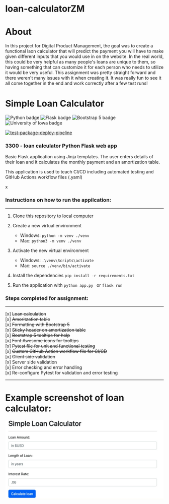 # loan-calculatorZM

# About
In this project for Digital Product Management, the goal was to create a functional laon calculator that will predict the payment you will have to make given different inputs that you would use in on the website. In the real world, this could be very helpful as many people's loans are unique to them, so having something that can customize it for each person who needs to utilize it would be very useful. This assignment was pretty straight forward and there weren't many issues with it when creating it. It was really fun to see it all come together in the end and work correctly after a few test runs!

# Simple Loan Calculator

![Python badge](https://img.shields.io/static/v1?message=python&logo=python&labelColor=5c5c5c&color=3776AB&logoColor=white&label=%20&style=for-the-badge) ![Flask badge](https://img.shields.io/static/v1?message=Flask&logo=Flask&labelColor=5c5c5c&color=000000&logoColor=white&label=%20&style=for-the-badge) ![Bootstrap 5 badge](https://img.shields.io/static/v1?message=Bootstrap5&logo=bootstrap&labelColor=7952B3&color=7952B3&logoColor=white&label=%20&style=for-the-badge) ![University of Iowa badge](https://img.shields.io/static/v1?message=Hawks!!&labelColor=000000&color=FFCD00&label=Go&style=for-the-badge)

[![test-package-deploy-pipeline](https://github.com/mikecolbert/loan-calculator/actions/workflows/pipeline.yaml/badge.svg)](https://github.com/mikecolbert/loan-calculator/actions/workflows/pipeline.yaml)

### 3300 - loan calculator Python Flask web app

Basic Flask application using Jinja templates. The user enters details of their loan and it calculates the monthly payment and an amortization table.

This application is used to teach CI/CD including automated testing and GitHub Actions workflow files (.yaml)

x

### Instructions on how to run the appilcation:

---

1. Clone this repository to local computer

2. Create a new virtual environment

   - Windows: `python -m venv ./venv`
   - Mac: `python3 -m venv ./venv`

3. Activate the new virtual environment

   - Windows: `.\venv\Scripts\activate`
   - Mac: `source ./venv/bin/activate`

4. Install the dependencies `pip install -r requirements.txt`

5. Run the application with
   `python app.py ` or `flask run`

### Steps completed for assignment:

---

[x] ~~Loan calculation~~  
[x] ~~Amoritzation table~~  
[x] ~~Formatting with Bootstrap 5~~  
[x] ~~Sticky header on amortization table~~  
[x] ~~Bootstrap 5 tooltips for help~~  
[x] ~~Font Awesome icons for tooltips~~  
[x] ~~Pytest file for unit and functional testing~~  
[x] ~~Custom GitHub Action workflow file for CI/CD~~  
[x] ~~Client side validation~~  
[x] Server side validation  
[x] Error checking and error handling  
[x] Re-configure Pytest for validation and error testing

---

# Example screenshot of loan calculator:

![Screenshot of loan calculator.](./loancalculator.jpg)

